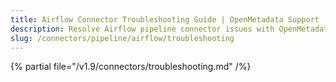 ```yaml
---
title: Airflow Connector Troubleshooting Guide | OpenMetadata Support
description: Resolve Airflow pipeline connector issues with OpenMetadata's comprehensive troubleshooting guide. Fix common errors, debug connections & optimize workflows.
slug: /connectors/pipeline/airflow/troubleshooting
---
```


{% partial file="/v1.9/connectors/troubleshooting.md" /%}
